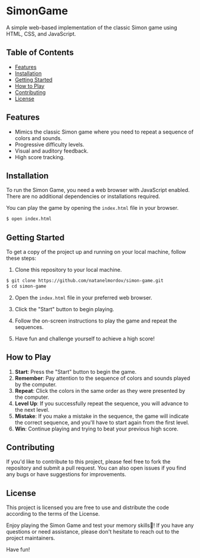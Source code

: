 # SimonGame

A simple web-based implementation of the classic Simon game using HTML, CSS, and JavaScript.

## Table of Contents

- [Features](#features)
- [Installation](#installation)
- [Getting Started](#getting-started)
- [How to Play](#how-to-play)
- [Contributing](#contributing)
- [License](#license)

## Features

- Mimics the classic Simon game where you need to repeat a sequence of colors and sounds.
- Progressive difficulty levels.
- Visual and auditory feedback.
- High score tracking.
## Installation
 
To run the Simon Game, you need a web browser with JavaScript enabled. There are no additional dependencies or installations required.
 
You can play the game by opening the `index.html` file in your browser.
 
```bash
$ open index.html
```
## Getting Started

To get a copy of the project up and running on your local machine, follow these steps:

1. Clone this repository to your local machine.
 
```bash
$ git clone https://github.com/natanelmordov/simon-game.git
$ cd simon-game
```
 
2. Open the `index.html` file in your preferred web browser.
 
3. Click the "Start" button to begin playing.
 
4. Follow the on-screen instructions to play the game and repeat the sequences.
 
5. Have fun and challenge yourself to achieve a high score!
 
## How to Play
1. **Start**: Press the "Start" button to begin the game.
2. **Remember**: Pay attention to the sequence of colors and sounds played by the computer.
3. **Repeat**: Click the colors in the same order as they were presented by the computer.
4. **Level Up**: If you successfully repeat the sequence, you will advance to the next level.
5. **Mistake**: If you make a mistake in the sequence, the game will indicate the correct sequence, and you'll have to start again from the first level.
6. **Win**: Continue playing and trying to beat your previous high score.
## Contributing
If you'd like to contribute to this project, please feel free to fork the repository and submit a pull request. You can also open issues if you find any bugs or have suggestions for improvements.
## License
This project is licensed you are free to use and distribute the code according to the terms of the License.

Enjoy playing the Simon Game and test your memory skills🧠! If you have any questions or need assistance, please don't hesitate to reach out to the project maintainers.

Have fun!
 
